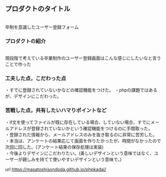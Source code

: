<h2>プロダクトのタイトル</h2><br>
卒制を意識したユーザー登録フォーム

<h3>プロダクトの紹介</h3><br>
現段階で考えている卒業制作のユーザー登録画面はこんな感じにしたいなと言うことで作った

<h3>工夫した点，こだわった点</h3>
・すでに登録されていないかなどの確認機能をつけた。 ・phpの課題ではあるが、デザインにこだわった。<br>

<h3>苦戦した点，共有したいハマりポイントなど</h3>
・if文を使ってファイルが既に存在している場合、していない場合、すでにメールアドレスが登録されていないかという確認機能をつけるのに手間取った。 <br>
・登録された情報から、メールアドレスのみを抜き取るのに非常に苦労した。<br>
・本当は、アンケートの結果応じて画面を作りたかったが、時間がなかったので次回に回した。(アンケート結果の保存処理は実装) <br>
・今後よりデザインにこだわりたい。(美しいデザインという意味ではなく、ユーザーが親しみを持てて使いやすいデザインという意味で。)<br>

url
https://masatoshisondoda.github.io/phpkadai/

